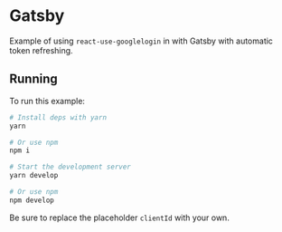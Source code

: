 # Gatsby

Example of using `react-use-googlelogin` in with Gatsby with automatic token refreshing.

## Running

To run this example:

```bash
# Install deps with yarn
yarn

# Or use npm
npm i

# Start the development server
yarn develop

# Or use npm
npm develop
```

Be sure to replace the placeholder `clientId` with your own.
